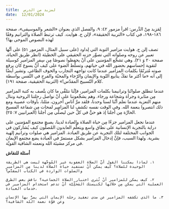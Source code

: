 ```yaml
---
title:  لمزيد من الدرس
date:  12/01/2024
---
```


لِمَزِيد مِنْ الدَّرس: اقرأ مزمور ٤٢: ٩، والفصل الذي بعنوان «الشعر والموسيقى»، صفحة ١٨٦-١٩٨، في كتاب «التربية الحقيقة»، لإلن ج. هوايت. كيف ترتبط الصلاة والترانيم وفقًا لهذه النصوص الموحى بها؟

تصف إلن ج. هوايت مزامير التوبة التي لِداود (على سبيل المثال، المزمور ٥١) على أنَّها تعبير عن روحه وصلواته التي تصوِّر حزنه الحقيقي على الخطيئة (انظر طريق الحياة، صفحة ٢٠ وَ ٢١). وهي تشجِّع المؤمنين على أنْ يحفظوا نصوصًا مِن سِفر المزامير كوسيلة لتقوية إحساسهم بحضور الله في حياتهم، وتسلِّط الضوء على كيف أنَّ يسوع كان يرفع صوته مُترنّمًا بكلمات المزامير عندما كانت تواجهه التجارب والخوف الطاغي. وتشير أيضًا إلى أنه «ما أكثر ما تفكّ ينابيع التّوبة والإيمان والرّجاء والمحبّة والفرح في النّفس بواسطة كلام التّسبيح المقدّس!» (التربية الحقيقية، صفحة ١٩١).

عندما تنطلق صلواتُنا وترانيمنا بكلمات المزامير، فإنَّنا نتلقَّى ما كان يتَّصف به كتبة المزامير مِن مثابرة وجرأة وشجاعة ورجاء. وهم يشجِّعوننا على أنْ نواصل رحلتنا الروحية وننال منهم التعزية عندما نعلم أنَّنا لسنا وحدنا، فلقد مرَّ أناس آخرون، مثلنا، بأوقات عصيبة ومع ذلك انتصروا بنعمة الله. وفي الوقت نفسه تكشف لنا المزامير لمحات مِن شفاعة المسيح الحارَّة مِن أجلنا إذ هو حيٌّ في كلِّ حين ليصلِّي مِن أجلنا (العبرانيين ٧: ٢٥).

عندما نجعل المزامير جزءًا مِن حياة الصلاة والعبادة لدينا، يصبح مجتمع المؤمنين على دراية بالتجربة الإنسانية على نطاق واسع ويتعلَّم العابدون المُصلُّون كيف يُشاركون في الجوانب المختلفة لتلك التجربة عن طريق العبادة. المزامير هي صلوات وترانيم إلهية بشرية. ولهذا السبب، فإنَّ إدخال المزامير بشكل مستمرّ في العبادة يضع مجتمع الإيمان في مركز مشيئة الله ونعمته الشافية القويَّة.

**أسئلة للنقاش**

`١. لماذا يمكننا القول أنَّ الصلاة العفوية غير المُوجَّهة ليست هي الطريقة الوحيدة للصلاة؟ كيف يمكن أنْ تستفيد حياة الصلاة لدينا مِن المزامير والصلوات الواردة في الكتاب المقدَّس؟`

`٢. كيف يمكن للمزامير أنْ تُثري اختبار الصلاة الجماعية؟ ناقش بعض الطرق العملية التي يمكن مِن خلالها لكنيستك المَحلِّيَّة أنْ تدعم استخدام المزامير في خدمات العبادة.`

`٣. ما الذي تكشفه المزامير عن مدى تعقيد رحلة الإيمان التي يمرُّ بها الإنسان وعن قوَّة نعمة الله الشافية؟`